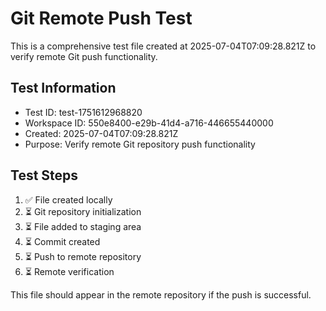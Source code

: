 # Git Remote Push Test

This is a comprehensive test file created at 2025-07-04T07:09:28.821Z to verify remote Git push functionality.

## Test Information
- Test ID: test-1751612968820
- Workspace ID: 550e8400-e29b-41d4-a716-446655440000
- Created: 2025-07-04T07:09:28.821Z
- Purpose: Verify remote Git repository push functionality

## Test Steps
1. ✅ File created locally
2. ⏳ Git repository initialization
3. ⏳ File added to staging area
4. ⏳ Commit created
5. ⏳ Push to remote repository
6. ⏳ Remote verification

This file should appear in the remote repository if the push is successful.
